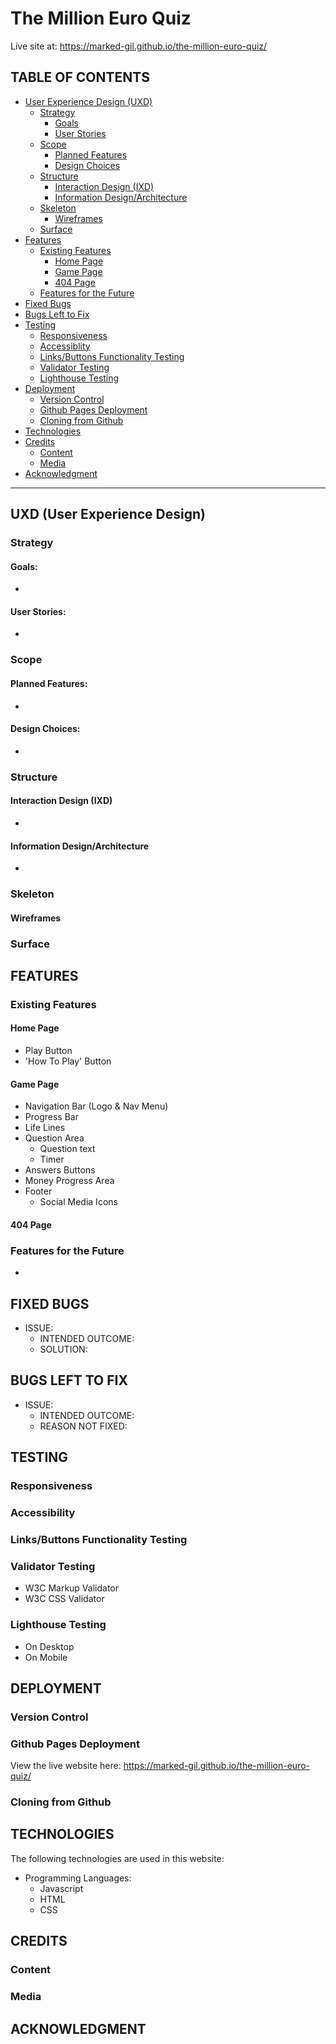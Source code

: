 # The Million Euro Quiz
<!-- Image from IamResponsive here-->
Live site at: https://marked-gil.github.io/the-million-euro-quiz/

## TABLE OF CONTENTS
* [User Experience Design (UXD)](#uxd-user-experience-design)
    * [Strategy](#strategy)
        * [Goals](#goals)
        * [User Stories](#user-stories)
    * [Scope](#scope)
        * [Planned Features](#planned-features)
        * [Design Choices](#design-choices)
    * [Structure](#structure)
        * [Interaction Design (IXD)](#interaction-design-ixd)
        * [Information Design/Architecture](#information-designarchitecture)
    * [Skeleton](#skeleton)
        * [Wireframes](#wireframes)
    * [Surface](#surface)
* [Features](#features)
    * [Existing Features](#existing-features)
        * [Home Page](#home-page)
        * [Game Page](#game-page)
        * [404 Page](#404-page)
    * [Features for the Future](#features-for-the-future)
* [Fixed Bugs](#fixed-bugs)
* [Bugs Left to Fix](#bugs-left-to-fix)
* [Testing](#testing)
    * [Responsiveness](#responsiveness)
    * [Accessiblity](#accessibility)
    * [Links/Buttons Functionality Testing](#linksbuttons-functionality-testing)
    * [Validator Testing](#validator-testing)
    * [Lighthouse Testing](#lighthouse-testing)
* [Deployment](#deployment)
    * [Version Control](#version-control)
    * [Github Pages Deployment](#github-pages-deployment)
    * [Cloning from Github](#cloning-from-github)
* [Technologies](#technologies)
* [Credits](#credits)
    * [Content](#content)
    * [Media](#media)
* [Acknowledgment](#acknowledgment)

---

## UXD (User Experience Design)
### Strategy
#### Goals:
*

#### User Stories:
*
### **Scope**

#### Planned Features:
* 

#### Design Choices:
* 

### Structure

#### Interaction Design (IXD)
*

#### Information Design/Architecture
*

### Skeleton

#### Wireframes

### Surface

## FEATURES

### Existing Features

#### Home Page
<!-- Screenshot of Home Page -->
* Play Button
* 'How To Play' Button

#### Game Page
<!-- Screenshot of Game Page for large screens -->
<!-- Screenshot of Game Page for mobile screens -->
* Navigation Bar (Logo & Nav Menu)
* Progress Bar
* Life Lines
* Question Area
    * Question text
    * Timer
* Answers Buttons
* Money Progress Area
* Footer
    * Social Media Icons

#### 404 Page
 <!-- screenshot here  -->

### Features for the Future
* 

## FIXED BUGS
* ISSUE:
    * INTENDED OUTCOME:
    * SOLUTION:

## BUGS LEFT TO FIX
* ISSUE:
    * INTENDED OUTCOME:
    * REASON NOT FIXED:

## TESTING
### Responsiveness
### Accessibility
### Links/Buttons Functionality Testing
### Validator Testing
* W3C Markup Validator
* W3C CSS Validator

### Lighthouse Testing
* On Desktop
* On Mobile

## DEPLOYMENT

### Version Control

### Github Pages Deployment
View the live website here: https://marked-gil.github.io/the-million-euro-quiz/

### Cloning from Github


## TECHNOLOGIES
The following technologies are used in this website:

* Programming Languages: 
    * Javascript
    * HTML
    * CSS

## CREDITS

### Content

### Media

## ACKNOWLEDGMENT
